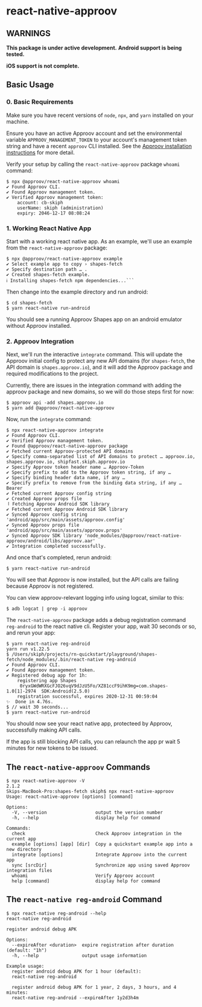 # react-native-approov

## WARNINGS

**This package is under active development.**
**Android support is being tested.**

**iOS support is not complete.**

## Basic Usage

### 0. Basic Requirements

Make sure you have recent versions of `node`, `npx`, and `yarn` installed on your machine.

Ensure you have an active Approov account and set the environmental variable `APPROOV_MANAGEMENT_TOKEN` to
your account's management token string and have a recent `approov` CLI installed. See the
[Approov installation instructions](https://approov.io/docs/latest/approov-installation/) for more detail.

Verify your setup by calling the `react-native-approov` package `whoami` command:

```
$ npx @approov/react-native-approov whoami
✔ Found Approov CLI.
✔ Found Approov management token.
✔ Verified Approov management token:
    account: cb-skiph
    userName: skiph (administration)
    expiry: 2046-12-17 08:08:24
```

### 1. Working React Native App

Start with a working react native app. As an example, we'll use an example from the `react-native-approov` package:

```
$ npx @approov/react-native-approov example
✔ Select example app to copy › shapes-fetch
✔ Specify destination path … .
✔ Created shapes-fetch example.
ℹ Installing shapes-fetch npm dependencies...```
```

Then change into the example directory and run android:

```
$ cd shapes-fetch
$ yarn react-native run-android
```

You should see a running Approov Shapes app on an android emulator without Approov installed.

### 2. Approov Integration

Next, we'll run the interactive `integrate` command. This will update the Approov initial config to protect
any new API domains (for `shapes-fetch`, the API domain is `shapes.approov.io`), and it will add the Approov
package and required modifications to the project.

Currently, there are issues in the integration command with adding the approov package and new domains, so 
we will do those steps first for now:

```
$ approov api -add shapes.approov.io
$ yarn add @approov/react-native-approov
```

Now, run the `integrate` command:

```
$ npx react-native-approov integrate
✔ Found Approov CLI.
✔ Verified Approov management token.
✔ Found @approov/react-native-approov package
✔ Fetched current Approov-protected API domains
✔ Specify comma-separated list of API domains to protect … approov.io, shapes.approov.io, shipfast.skiph.approov.io
✔ Specify Approov token header name … Approov-Token
✔ Specify prefix to add to the Approov token string, if any …
✔ Specify binding header data name, if any …
✔ Specify prefix to remove from the binding data string, if any … Bearer
✔ Fetched current Approov config string
✔ Created Approov props file
⠸ Fetching Approov Android SDK library
✔ Fetched current Approov Android SDK library
✔ Synced Approov config string 'android/app/src/main/assets/approov.config'
✔ Synced Approov props file 'android/app/src/main/assets/approov.props'
✔ Synced Approov SDK library 'node_modules/@approov/react-native-approov/android/libs/approov.aar'
✔ Integration completed successfully.
```

And once that's completed, rerun android:

```
$ yarn react-native run-android
```

You will see that Approov is now installed, but the API calls are failing because Approov is not registered.

You can view approov-relevant logging info using logcat, similar to this:

```
$ adb logcat | grep -i approov
```

The `react-native-approov` package adds a debug registration command `reg-android` to the react native cli.
Register your app, wait 30 seconds or so, and rerun your app:

```
$ yarn react-native reg-android
yarn run v1.22.5
$ /Users/skiph/projects/rn-quickstart/playground/shapes-fetch/node_modules/.bin/react-native reg-android
✔ Found Approov CLI.
✔ Found Approov management token.
✔ Registered debug app for 1h:
    registering app Shapes
     0ryxGWdWRXGcFJO26vqV9dJzU5Fo/XZ81ccF9ihK9mg=com.shapes-1.0[1]-2974  SDK:Android(2.5.0)
    registration successful, expires 2020-12-31 00:59:04
✨  Done in 4.76s.
$ // wait 30 seconds...
$ yarn react-native run-android
```

You should now see your react native app, protecteed by Approov, successfully making API calls.

If the app is still blocking API calls, you can relaunch the app pr wait 5 minutes for new tokens to be issued.

## The `react-native-approov` Commands

```
$ npx react-native-approov -V
2.1.2
Skips-MacBook-Pro:shapes-fetch skiph$ npx react-native-approov
Usage: react-native-approov [options] [command]

Options:
  -V, --version                  output the version number
  -h, --help                     display help for command

Commands:
  check                          Check Approov integration in the current app
  example [options] [app] [dir]  Copy a quickstart example app into a new directory
  integrate [options]            Integrate Approov into the current app
  sync [srcDir]                  Synchronize app using saved Approov integration files
  whoami                         Verify Approov account
  help [command]                 display help for command
```

## The `react-native reg-android` Command

```
$ npx react-native reg-android --help
react-native reg-android

register android debug APK

Options:
  --expireAfter <duration>  expire registration after duration (default: "1h")
  -h, --help                output usage information

Example usage:
  register android debug APK for 1 hour (default):
  react-native reg-android

  register android debug APK for 1 year, 2 days, 3 hours, and 4 minutes:
  react-native reg-android --expireAfter 1y2d3h4m
  ```
